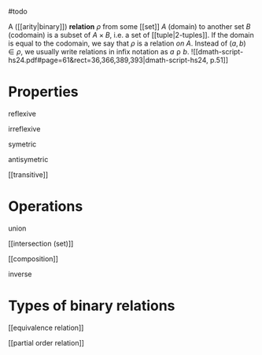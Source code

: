 #todo 

A ([[arity|binary]]) **relation** $\rho$ from some [[set]] $A$ (domain) to another set $B$ (codomain) is a subset of $A \times B$, i.e. a set of [[tuple|2-tuples]]. If the domain is equal to the codomain, we say that $\rho$ is a relation *on* $A$. Instead of $(a, b) \in \rho$, we usually write relations in infix notation as $a \mathrel\rho b$.
![[dmath-script-hs24.pdf#page=61&rect=36,366,389,393|dmath-script-hs24, p.51]]


# Properties

reflexive

irreflexive

symetric

antisymetric

[[transitive]]



# Operations

union

[[intersection (set)]]

[[composition]]

inverse




# Types of binary relations

[[equivalence relation]]

[[partial order relation]]
